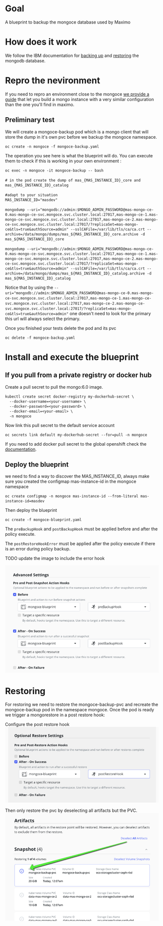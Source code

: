 # Goal 

A blueprint to backup the mongoce database used by Maximo 

# How does it work 

We follow the IBM documentation for [backing up](https://www.ibm.com/docs/en/masv-and-l/cd?topic=suite-mongodb-maximo-application) and [restoring](https://www.ibm.com/docs/en/masv-and-l/cd?topic=suite-restoring-mongodb-maximo-application) the mongodb database. 

# Repro the nevironment

If you need to repro an environment close to the mongoce [we provide a guide](./repro-mongoce.md) that let you build a mongo instance with a very similar configuration than the one you'll find in maximo.

## Preliminary test

We will create a mongoce-backup pod which is a mongo client that will store the dump in it's own pvc before we backup the mongoce namespace.

```
oc create -n mongoce -f mongoce-backup.yaml
```

The operation you see here is what the blueprint will do. You can execute them to check if this is working in your own environment : 

```
oc exec -n mongoce -it mongoce-backup -- bash 

# in the pod create the dump of mas_{MAS_INSTANCE_ID}_core and mas_{MAS_INSTANCE_ID}_catalog

#adapt to your situation
MAS_INSTANCE_ID="masdev"

mongodump --uri="mongodb://admin:$MONGO_ADMIN_PASSWORD@mas-mongo-ce-0.mas-mongo-ce-svc.mongoce.svc.cluster.local:27017,mas-mongo-ce-1.mas-mongo-ce-svc.mongoce.svc.cluster.local:27017,mas-mongo-ce-2.mas-mongo-ce-svc.mongoce.svc.cluster.local:27017/?replicaSet=mas-mongo-ce&tls=true&authSource=admin" --sslCAFile=/var/lib/tls/ca/ca.crt --archive=/data/mongo/dumps/mas_${MAS_INSTANCE_ID}_core.archive -d mas_${MAS_INSTANCE_ID}_core

mongodump --uri="mongodb://admin:$MONGO_ADMIN_PASSWORD@mas-mongo-ce-0.mas-mongo-ce-svc.mongoce.svc.cluster.local:27017,mas-mongo-ce-1.mas-mongo-ce-svc.mongoce.svc.cluster.local:27017,mas-mongo-ce-2.mas-mongo-ce-svc.mongoce.svc.cluster.local:27017/?replicaSet=mas-mongo-ce&tls=true&authSource=admin" --sslCAFile=/var/lib/tls/ca/ca.crt --archive=/data/mongo/dumps/mas_${MAS_INSTANCE_ID}_catalog.archive -d mas_${MAS_INSTANCE_ID}_catalog
```

Notice that by using the `--uri="mongodb://admin:$MONGO_ADMIN_PASSWORD@mas-mongo-ce-0.mas-mongo-ce-svc.mongoce.svc.cluster.local:27017,mas-mongo-ce-1.mas-mongo-ce-svc.mongoce.svc.cluster.local:27017,mas-mongo-ce-2.mas-mongo-ce-svc.mongoce.svc.cluster.local:27017/?replicaSet=mas-mongo-ce&tls=true&authSource=admin"` one doesn't need to look for the primary this url will always select the primary.

Once you finished your tests delete the pod and its pvc 
```
oc delete -f mongoce-backup.yaml
``` 

# Install and execute the blueprint 

## If you pull from a private registry or docker hub

Create a pull secret to pull the mongo:6.0 image.
```
kubectl create secret docker-registry my-dockerhub-secret \
  --docker-username=<your-username> \
  --docker-password=<your-password> \
  --docker-email=<your-email> \
  -n mongoce
```

Now link this pull secret to the default service account  
```
oc secrets link default my-dockerhub-secret --for=pull -n mongoce
```

If you need to add docker pull secret to the global openshift check the [documentation](https://docs.redhat.com/en/documentation/openshift_container_platform/4.14/html/images/managing-images#images-update-global-pull-secret_using-image-pull-secrets).



## Deploy the blueprint 


we need to find a way to discover the MAS_INSTANCE_ID, always make sure you created the configmap mas-instance-id in the mongoce namespace

```
oc create configmap -n mongoce mas-instance-id --from-literal mas-instance-id=masdev
```

Then deploy the blueprint

```
oc create -f mongoce-blueprint.yaml 
```

The `preBackupHook` and `postBackupHook` must be applied before and after the policy execute.

The `postRestoreHookError` must be applied after the policy execute if there is an error during policy backup.

TODO update the image to include the error hook

![Setting up pre and post backup hook](./pre-post-snapshot-actions-hook.png)

# Restoring 

For restoring we need to restore the mongoce-backup-pvc and recreate the mongoce-backup pod in the namespace mongoce. Once the pod is ready we trigger a mongorestore in a post restore hook: 

Configure the post restore hook 
![PostRestoreHook action](./postRestoreHook.png)

Then only restore the pvc by deselecting all artifacts but the PVC.
![Restore the mongoce-backup pvc and pod](./deselectAllArtifactsButBackupPVC.png)